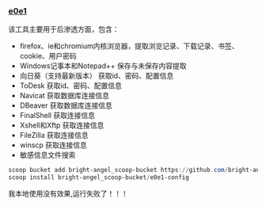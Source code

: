 ### [e0e1](https://github.com/eeeeeeeeee-code/e0e1-config)

该工具主要用于后渗透方面，包含：

* firefox、ie和chromium内核浏览器，提取浏览记录、下载记录、书签、cookie、用户密码
* Windows记事本和Notepad++ 保存与未保存内容提取
* 向日葵（支持最新版本） 获取id、密码、配置信息
* ToDesk 获取id、密码、配置信息
* Navicat 获取数据库连接信息
* DBeaver 获取数据库连接信息
* FinalShell 获取连接信息
* Xshell和Xftp 获取连接信息
* FileZilla 获取连接信息
* winscp 获取连接信息
* 敏感信息文件搜索

```powershell
scoop bucket add bright-angel_scoop-bucket https://github.com/bright-angel/scoop-bucket
scoop install bright-angel_scoop-bucket/e0e1-config
```

我本地使用没有效果,运行失败了！！！